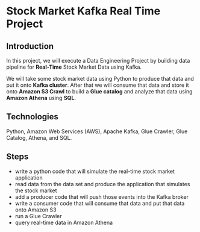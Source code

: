 # Stock Market Kafka Real Time Project

## Introduction
In this project, we will execute a Data Engineering Project by building data pipeline for **Real-Time** Stock Market Data using Kafka.

We will take some stock market data using Python to produce that data and put it onto **Kafka cluster**. After that we will consume that data and store it onto **Amazon S3 Crawl** to build a **Glue catalog** and analyze that data using **Amazon Athena** using **SQL**.

## Technologies 

Python, Amazon Web Services (AWS), Apache Kafka, Glue Crawler, Glue Catalog, Athena, and SQL.

## Steps

- write a python code that will simulate the real-time stock market application 
- read data from the data set and produce the application that simulates the stock market 
- add a producer code that will push those events into the Kafka broker 
- write a consumer code that will consume that data and put that data onto Amazon S3
- run a Glue Crawler 
- query real-time data in Amazon Athena
